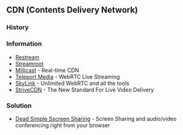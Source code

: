 
## CDN (Contents Delivery Network)

### History


### Information
- [Restream](https://restream.io/)
- [Streamroot](https://streamroot.io/)
- [Millicast](https://millicast.com/) - Real-time CDN
- [Teleport Media](https://teleport.media) - WebRTC Live Streaming
- [SkyLink](https://skylink.io/) - Unlimited WebRTC and all the tools
- [StriveCDN](https://strivetech.io/) - The New Standard For Live Video Delivery

### Solution
- [Dead Simple Sscreen Sharing](https://www.deadsimplescreensharing.com/) - Screen Sharing and audio/video conferencing right from your browser




